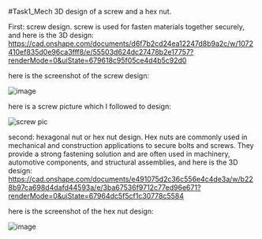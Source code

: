 #Task1_Mech
3D design of a screw and a hex nut.

First: screw design.
screw is used for fasten materials together securely, and here is the 3D design:
https://cad.onshape.com/documents/d6f7b2cd24ea12247d8b9a2c/w/1072410ef835d0e96ca3fff8/e/55503d624dc27478b2e17757?renderMode=0&uiState=679618c95f05ce4d4b5c92d0

here is the screenshot of the screw design:

![image](https://github.com/user-attachments/assets/eaf4a21c-4756-4152-987e-88cb71945f6e)

here is a screw picture which I followed to design:

![screw pic](https://github.com/user-attachments/assets/a3bbde1e-fa1e-4cfc-8787-22062af24209)





second: hexagonal nut or hex nut design.
Hex nuts are commonly used in mechanical and construction applications to secure bolts and screws.
They provide a strong fastening solution and are often used in machinery, automotive components, and structural assemblies, and here is the 3D design:
https://cad.onshape.com/documents/e491075d2c36c556e4c4de3a/w/b228b97ca698d4dafd44593a/e/3ba67536f9712c77ed96e671?renderMode=0&uiState=67964dc5f5cf1c30778c5584

here is the screenshot of the hex nut design:

![image](https://github.com/user-attachments/assets/d9960763-b40d-4db6-8ed3-4defb3fcd256)

